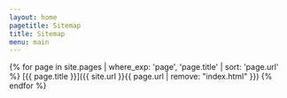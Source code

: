 ```yaml
---
layout: home
pagetitle: Sitemap
title: Sitemap
menu: main
---
```

{% for page in site.pages | where_exp: 'page', 'page.title' | sort: 'page.url' %}
  [{{ page.title }}]({{ site.url }}{{ page.url | remove: "index.html" }})
{% endfor %}
